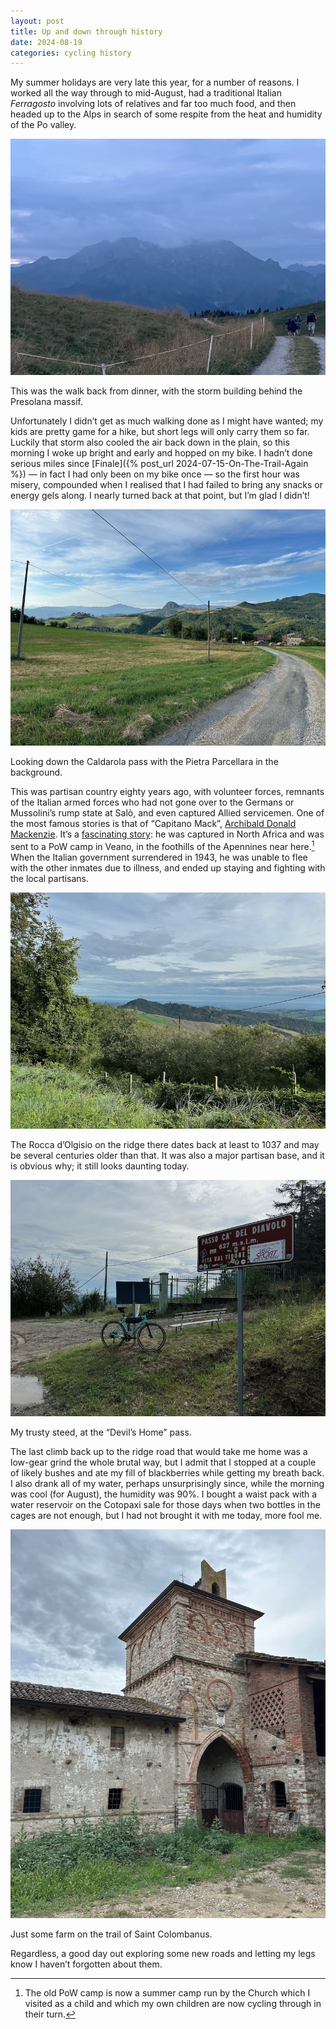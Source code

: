 ```yaml
---
layout: post
title: Up and down through history
date: 2024-08-19
categories: cycling history
---
```


My summer holidays are very late this year, for a number of reasons. I worked all the way through to mid-August, had a traditional Italian *Ferragosto* involving lots of relatives and far too much food, and then headed up to the Alps in search of some respite from the heat and humidity of the Po valley. 

![](/images/IMG_8884.jpeg)

This was the walk back from dinner, with the storm building behind the Presolana massif.

Unfortunately I didn’t get as much walking done as I might have wanted; my kids are pretty game for a hike, but short legs will only carry them so far. Luckily that storm also cooled the air back down in the plain, so this morning I woke up bright and early and hopped on my bike. I hadn’t done serious miles since [Finale]({% post_url 2024-07-15-On-The-Trail-Again %}) — in fact I had only been on my bike once — so the first hour was misery, compounded when I realised that I had failed to bring any snacks or energy gels along. I nearly turned back at that point, but I’m glad I didn’t!

![](/images/IMG_8887.jpeg)

Looking down the Caldarola pass with the Pietra Parcellara in the background.

This was partisan country eighty years ago, with volunteer forces, remnants of the Italian armed forces who had not gone over to the Germans or Mussolini’s rump state at Salò, and even captured Allied servicemen. One of the most famous stories is that of “Capitano Mack”, [Archibald Donald Mackenzie](https://en.wikipedia.org/wiki/Archibald_Donald_Mackenzie). It’s a [fascinating story](https://www.winchestercollegeatwar.com/RollofHonour.aspx?RecID=284&TableName=ta_wwiifactfile&fromSearchPage=true): he was captured in North Africa and was sent to a PoW camp in Veano, in the foothills of the Apennines near here.[^1] When the Italian government surrendered in 1943, he was unable to flee with the other inmates due to illness, and ended up staying and fighting with the local partisans.

![](/images/IMG_8889.jpeg)

The Rocca d’Olgisio on the ridge there dates back at least to 1037 and may be several centuries older than that. It was also a major partisan base, and it is obvious why; it still looks daunting today.

![](/images/IMG_8888.jpeg)

My trusty steed, at the “Devil’s Home” pass.

The last climb back up to the ridge road that would take me home was a low-gear grind the whole brutal way, but I admit that I stopped at a couple of likely bushes and ate my fill of blackberries while getting my breath back. I also drank all of my water, perhaps unsurprisingly since, while the morning was cool (for August), the humidity was 90%. I bought a waist pack with a water reservoir on the Cotopaxi sale for those days when two bottles in the cages are not enough, but I had not brought it with me today, more fool me.

![](/images/IMG_8892.jpeg)

Just some farm on the trail of Saint Colombanus.

Regardless, a good day out exploring some new roads and letting my legs know I haven’t forgotten about them.

[^1]: The old PoW camp is now a summer camp run by the Church[^2] which I visited as a child and which my own children are now cycling through in their turn.
[^2]: Re-reading this, I realised that I should specify: in Italy, unless a qualification is added, the Church is always the Catholic Church. Oriana Fallaci, famously a lifelong atheist, switched to calling herself a “Christian atheist” in deference to the weight of the Church in Italian cultural life.